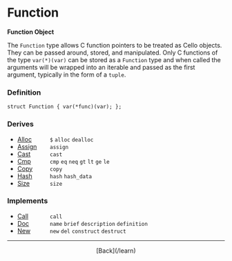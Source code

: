   <div class="row">
  <div class="col-xs-6 col-md-6">

  </div>
  <div class="col-xs-6 col-md-6">

# Function
__Function Object__

The `Function` type allows C function pointers to be treated as Cello objects. They can be passed around, stored, and manipulated. Only C functions of the type `var(*)(var)` can be stored as a `Function` type and when called the arguments will be wrapped into an iterable and passed as the first argument, typically in the form of a `tuple`.

### Definition

    struct Function { var(*func)(var); };

### Derives

* <span style="width:75px; float:left;">[Alloc](/learn/alloc)</span>`$` `alloc` `dealloc` 
* <span style="width:75px; float:left;">[Assign](/learn/assign)</span>`assign` 
* <span style="width:75px; float:left;">[Cast](/learn/cast)</span>`cast` 
* <span style="width:75px; float:left;">[Cmp](/learn/cmp)</span>`cmp` `eq` `neq` `gt` `lt` `ge` `le` 
* <span style="width:75px; float:left;">[Copy](/learn/copy)</span>`copy` 
* <span style="width:75px; float:left;">[Hash](/learn/hash)</span>`hash` `hash_data` 
* <span style="width:75px; float:left;">[Size](/learn/size)</span>`size` 
### Implements

* <span style="width:75px; float:left;">[Call](/learn/call)</span>`call` 
* <span style="width:75px; float:left;">[Doc](/learn/doc)</span>`name` `brief` `description` `definition` 
* <span style="width:75px; float:left;">[New](/learn/new)</span>`new` `del` `construct` `destruct` 

* * *

  <p style="text-align:center;">
[Back](/learn)
  </p>

  </div>
  </div>
